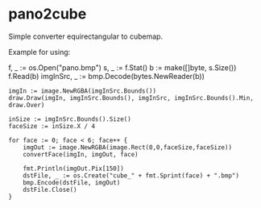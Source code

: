 # pano2cube

Simple converter equirectangular to cubemap.

Example for using:

  f, _ := os.Open("pano.bmp")
	s, _ := f.Stat()
	b := make([]byte, s.Size())
	f.Read(b)
	imgInSrc, _ := bmp.Decode(bytes.NewReader(b))

	imgIn := image.NewRGBA(imgInSrc.Bounds())
	draw.Draw(imgIn, imgInSrc.Bounds(), imgInSrc, imgInSrc.Bounds().Min, draw.Over)

	inSize := imgInSrc.Bounds().Size()
	faceSize := inSize.X / 4

	for face := 0; face < 6; face++ {
		imgOut := image.NewRGBA(image.Rect(0,0,faceSize,faceSize))
		convertFace(imgIn, imgOut, face)

		fmt.Println(imgOut.Pix[150])
		dstFile, _ := os.Create("cube_" + fmt.Sprint(face) + ".bmp")
		bmp.Encode(dstFile, imgOut)
		dstFile.Close()
	}
